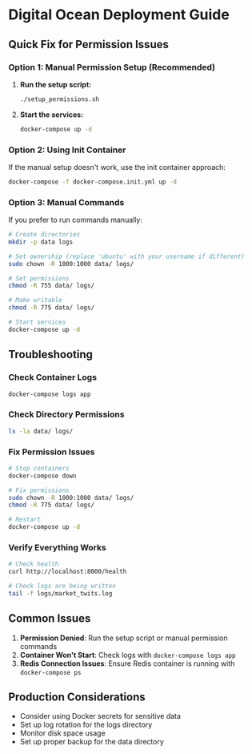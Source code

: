 # Digital Ocean Deployment Guide

## Quick Fix for Permission Issues

### Option 1: Manual Permission Setup (Recommended)

1. **Run the setup script:**
   ```bash
   ./setup_permissions.sh
   ```

2. **Start the services:**
   ```bash
   docker-compose up -d
   ```

### Option 2: Using Init Container

If the manual setup doesn't work, use the init container approach:

```bash
docker-compose -f docker-compose.init.yml up -d
```

### Option 3: Manual Commands

If you prefer to run commands manually:

```bash
# Create directories
mkdir -p data logs

# Set ownership (replace 'ubuntu' with your username if different)
sudo chown -R 1000:1000 data/ logs/

# Set permissions
chmod -R 755 data/ logs/

# Make writable
chmod -R 775 data/ logs/

# Start services
docker-compose up -d
```

## Troubleshooting

### Check Container Logs
```bash
docker-compose logs app
```

### Check Directory Permissions
```bash
ls -la data/ logs/
```

### Fix Permission Issues
```bash
# Stop containers
docker-compose down

# Fix permissions
sudo chown -R 1000:1000 data/ logs/
chmod -R 775 data/ logs/

# Restart
docker-compose up -d
```

### Verify Everything Works
```bash
# Check health
curl http://localhost:8000/health

# Check logs are being written
tail -f logs/market_twits.log
```

## Common Issues

1. **Permission Denied**: Run the setup script or manual permission commands
2. **Container Won't Start**: Check logs with `docker-compose logs app`
3. **Redis Connection Issues**: Ensure Redis container is running with `docker-compose ps`

## Production Considerations

- Consider using Docker secrets for sensitive data
- Set up log rotation for the logs directory
- Monitor disk space usage
- Set up proper backup for the data directory
